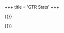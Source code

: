 +++
title = 'GTR Stats'
+++

{{<rawhtml>}}

<!-- HTML Meta Tags -->
<title>GTR Stats | Toolkist</title>
<meta name="description" content="GTR Player Statistics and Leaderboard">

<!-- Facebook Meta Tags -->
<meta property="og:url" content="https://toolkist.netlify.app/gtrstats">
<meta property="og:type" content="website">
<meta property="og:title" content="GTR Stats | Toolkist">
<meta property="og:description" content="GTR Player Statistics and Leaderboard">
<meta property="og:image" content="/img/GTR_Stats_banner.png">
<meta name="theme-color" content="#EE7528">

<!-- Twitter Meta Tags -->
<meta name="twitter:card" content="summary_large_image">
<meta property="twitter:domain" content="toolkist.netlify.app">
<meta property="twitter:url" content="https://toolkist.netlify.app/gtrstats">
<meta name="twitter:title" content="GTR Stats | Toolkist">
<meta name="twitter:description" content="GTR Player Statistics and Leaderboard">
<meta name="twitter:image" content="/img/GTR_Stats_banner.png">
<script type="module" src='/toolkist/gtrstats.pages.toolkist.js'></script>
<div id="content" class='flex_content'>
    <div class='standardPagePanel'></div>
</div>
{{</rawhtml>}}